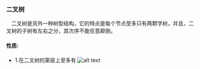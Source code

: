  ### 二叉树
 &ensp;&ensp;二叉树是另外一种树型结构，它的特点是每个节点至多只有两颗字树，并且，二叉树的子树有左右之分，其次序不能任意颠倒。
 #### 性质:
 * 1.在二叉树的第层上至多有
 ![alt text](./linkedlist/data-mapper.png "Data Mapper")
